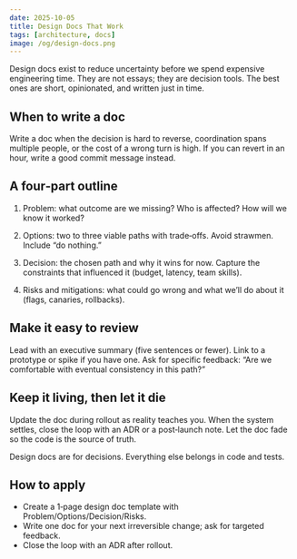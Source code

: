 ```yaml
---
date: 2025-10-05
title: Design Docs That Work
tags: [architecture, docs]
image: /og/design-docs.png
---
```


Design docs exist to reduce uncertainty before we spend expensive engineering time. They are not essays; they are decision tools. The best ones are short, opinionated, and written just in time.

## When to write a doc
Write a doc when the decision is hard to reverse, coordination spans multiple people, or the cost of a wrong turn is high. If you can revert in an hour, write a good commit message instead.

## A four‑part outline
1) Problem: what outcome are we missing? Who is affected? How will we know it worked?

2) Options: two to three viable paths with trade‑offs. Avoid strawmen. Include “do nothing.”

3) Decision: the chosen path and why it wins for now. Capture the constraints that influenced it (budget, latency, team skills).

4) Risks and mitigations: what could go wrong and what we’ll do about it (flags, canaries, rollbacks).

## Make it easy to review
Lead with an executive summary (five sentences or fewer). Link to a prototype or spike if you have one. Ask for specific feedback: “Are we comfortable with eventual consistency in this path?”

## Keep it living, then let it die
Update the doc during rollout as reality teaches you. When the system settles, close the loop with an ADR or a post‑launch note. Let the doc fade so the code is the source of truth.

Design docs are for decisions. Everything else belongs in code and tests.

## How to apply
- Create a 1‑page design doc template with Problem/Options/Decision/Risks.
- Write one doc for your next irreversible change; ask for targeted feedback.
- Close the loop with an ADR after rollout.


